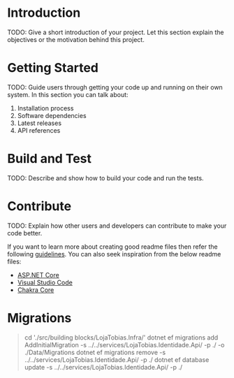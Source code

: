 # Introduction

TODO: Give a short introduction of your project. Let this section explain the objectives or the motivation behind this project.

# Getting Started

TODO: Guide users through getting your code up and running on their own system. In this section you can talk about:

1. Installation process
2. Software dependencies
3. Latest releases
4. API references

# Build and Test

TODO: Describe and show how to build your code and run the tests.

# Contribute

TODO: Explain how other users and developers can contribute to make your code better.

If you want to learn more about creating good readme files then refer the following [guidelines](https://docs.microsoft.com/en-us/azure/devops/repos/git/create-a-readme?view=azure-devops). You can also seek inspiration from the below readme files:

- [ASP.NET Core](https://github.com/aspnet/Home)
- [Visual Studio Code](https://github.com/Microsoft/vscode)
- [Chakra Core](https://github.com/Microsoft/ChakraCore)

# Migrations

> cd './src/building blocks/LojaTobias.Infra/'
> dotnet ef migrations add AddInitialMigration -s ../../services/LojaTobias.Identidade.Api/ -p ./ -o ./Data/Migrations
> dotnet ef migrations remove -s ../../services/LojaTobias.Identidade.Api/ -p ./
> dotnet ef database update -s ../../services/LojaTobias.Identidade.Api/ -p ./

